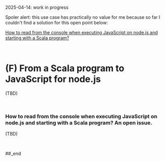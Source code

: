 2025-04-14: work in progress

Spoler alert: this use case has practically no value for me because so far I couldn't find a solution for this open point below:

[How to read from the console when executing JavaScript on node.js and starting with a Scala program?](###how-to-read-from-the-console-when-executing-javascript-on-node.js-and-starting-with-a-scala-program-an-open-issue.)


<br/>

# (F) From a Scala program to JavaScript for node.js



(TBD)

<br/>

### How to read from the console when executing JavaScript on node.js and starting with a Scala program? An open issue.

(TBD)

<br/>

##_end
